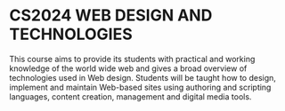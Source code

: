 # CS2024 WEB DESIGN AND TECHNOLOGIES
 This course aims to provide its students with practical and working knowledge of the world wide web and gives a broad overview of technologies used in Web design. Students will be taught how to design, implement and maintain Web-based sites using authoring and scripting languages, content creation, management and digital media tools. 
